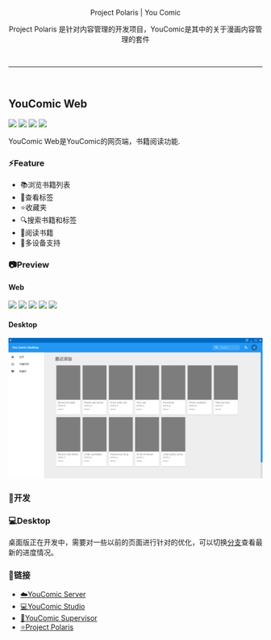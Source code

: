 <p align="center">
    Project Polaris | You Comic
</p>
<p align="center">
    Project Polaris 是针对内容管理的开发项目，YouComic是其中的关于漫画内容管理的套件
</p>
<br>
<hr>
<br>

## YouComic Web
![](https://img.shields.io/badge/Project-Project%20Polaris-green) 
![](https://img.shields.io/badge/Project-YouComic-green) 
![](https://img.shields.io/badge/Version-1.0.0-yellow) 
![](https://img.shields.io/badge/Plantform-web-red)


YouComic Web是YouComic的网页端，书籍阅读功能.

### ⚡Feature
- 📚浏览书籍列表
- 🔖查看标签
- ⭐️收藏夹
- 🔍搜索书籍和标签
- 📘阅读书籍
- 📱多设备支持

### 📷Preview

#### Web
![](./other/pv_1.png)
![](./other/pv_2.png)
![](./other/pv_3.png)
![](./other/pv_4.png)
![](./other/pv_5.png)

#### Desktop
![](./other/pv_6.png)

### 🔨开发

### 💻Desktop

桌面版正在开发中，需要对一些以前的页面进行针对的优化，可以切换[分支](https://github.com/Project-XPolaris/YouComic-Web/tree/new_layout)查看最新的进度情况。

### 🔗链接
- [☁️YouComic Server](https://github.com/Project-XPolaris/YouComic-Server)
- [💻YouComic Studio](https://github.com/Project-XPolaris/YouComic-Studio)
- [🔨YouComic Supervisor](https://github.com/Project-XPolaris/YouComic-Supervisor)
- [⭐️Project Polaris](https://github.com/Project-XPolaris)